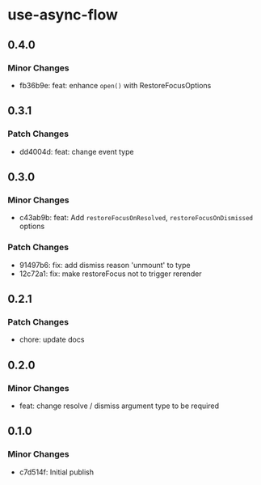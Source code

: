 # use-async-flow

## 0.4.0

### Minor Changes

- fb36b9e: feat: enhance `open()` with RestoreFocusOptions

## 0.3.1

### Patch Changes

- dd4004d: feat: change event type

## 0.3.0

### Minor Changes

- c43ab9b: feat: Add `restoreFocusOnResolved`, `restoreFocusOnDismissed` options

### Patch Changes

- 91497b6: fix: add dismiss reason 'unmount' to type
- 12c72a1: fix: make restoreFocus not to trigger rerender

## 0.2.1

### Patch Changes

- chore: update docs

## 0.2.0

### Minor Changes

- feat: change resolve / dismiss argument type to be required

## 0.1.0

### Minor Changes

- c7d514f: Initial publish
